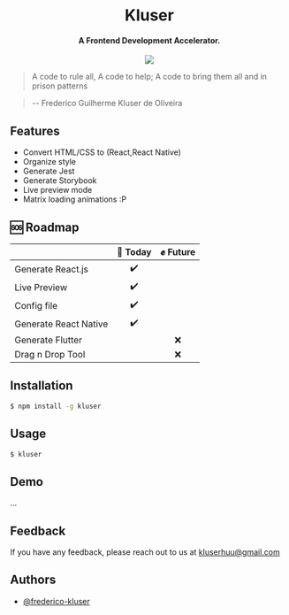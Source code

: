 <h1 align="center">
  Kluser
  <br>
</h1>

<h4 align="center">A Frontend Development Accelerator.</h4>

<p align="center">
  <a href="https://opensource.org/licenses/MIT">
    <img src="https://img.shields.io/badge/Licence-MIT-yellow">
  </a>
  <!--  -->
</p>

> A code to rule all, A code to help; A code to bring them all and in prison patterns

> -- Frederico Guilherme Kluser de Oliveira

## Features

- Convert HTML/CSS to (React,React Native)
- Organize style
- Generate Jest
- Generate Storybook
- Live preview mode
- Matrix loading animations :P

## :sos: Roadmap

|                       | :facepunch: Today | :fist: Future |
| --------------------- | :---------------: | :-----------: |
| Generate React.js     |        ✔️         |               |
| Live Preview          |        ✔️         |               |
| Config file           |        ✔️         |               |
| Generate React Native |        ✔️         |               |
| Generate Flutter      |                   |      ❌       |
| Drag n Drop Tool      |                   |      ❌       |

## Installation

```sh
$ npm install -g kluser
```

## Usage

```sh
$ kluser
```

## Demo

...

## Feedback

If you have any feedback, please reach out to us at kluserhuu@gmail.com

## Authors

- [@frederico-kluser](https://github.com/frederico-kluser)
